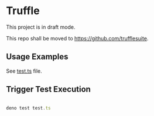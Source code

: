 # Truffle 


This project is in draft mode.   

This repo shall be moved to https://github.com/trufflesuite.  


## Usage Examples
See [test.ts](https://github.com/michael-spengler/truffle/blob/master/test.ts) file.


## Trigger Test Execution
```ts

deno test test.ts

```
